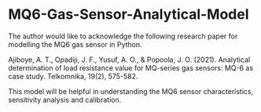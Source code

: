 # MQ6-Gas-Sensor-Analytical-Model 

The author would like to acknowledge the following research paper for modelling the MQ6 gas sensor in Python. 

Ajiboye, A. T., Opadiji, J. F., Yusuf, A. O., & Popoola, J. O. (2021). Analytical determination of load resistance value for
MQ-series gas sensors: MQ-6 as case study. Telkomnika, 19(2), 575-582.

This model will be helpful in understanding the MQ6 sensor characteristics, sensitivity analysis and calibration. 
